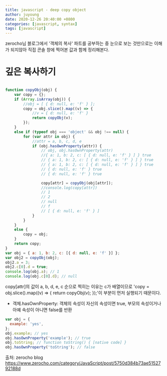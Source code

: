 ```yaml
---
title: javascript - deep copy object 
author: juyoung
date: 2020-12-26 20:40:00 +0800
categories: [javascript, syntax]
tags: [javascript]
---
```



zerocho님 블로그에서 '객체의 복사' 파트를 공부하는 중 눈으로 보는 것만으로는 이해가 되지않아 직접 콘솔 창에 찍어본 값과 함께 정리해본다. 
  

# 깊은 복사하기

```javascript

function copyObj(obj) {
    var copy = {};
    if (Array.isArray(obj)) {
        //obj = [ { d: null, e: 'f' } ];
        copy = obj.slice().map((v) => {
            //v = { d: null, e: 'f' }
            return copyObj(v);
        });
    }
    else if (typeof obj === 'object' && obj !== null) {
        for (var attr in obj) {
            //attr = a, b, c, d, e
            if (obj.hasOwnProperty(attr)) {
                // obj, obj.hasOwnProperty(attr)
                //{ a: 1, b: 2, c: [ { d: null, e: 'f' } ] } true
                // { a: 1, b: 2, c: [ { d: null, e: 'f' } ] } true
                // { a: 1, b: 2, c: [ { d: null, e: 'f' } ] } true
                // { d: null, e: 'f' } true
                // { d: null, e: 'f' } true

                copy[attr] = copyObj(obj[attr]);
                //console.log(copy[attr])
                // 1
                // 2
                // null
                // f
                // [ { d: null, e: 'f' } ]
            }
        }
    }
    else {
        copy = obj;
    }
    return copy;
}
var obj = { a: 1, b: 2, c: [{ d: null, e: 'f' }] };
var obj2 = copyObj(obj);
obj2.a = 3;
obj2.c[0].d = true;
console.log(obj.a); // 1
console.log(obj.c[0].d); // null
```
copy[attr]의 값이 a, b, d, e, c 순으로 찍히는 이유는 c가 배열이므로 'copy = obj.slice().map((v) => {
            return copyObj(v);
        });'이 부분이 먼저 실행되기 때문이다.


* 객체.hasOwnProperty: 객체의 속성이 자신의 속성이면 true, 부모의 속성이거나 아예 속성이 아니면 false를 반환

```javascript
var obj = {
  example: 'yes',
};
obj.example; // yes
obj.hasOwnProperty('example'); // true
obj.toString; // function toString() { [native code] }
obj.hasOwnProperty('toString'); // false
```
 
출처:
 zerocho blog <https://www.zerocho.com/category/JavaScript/post/5750d384b73ae5152792188d>